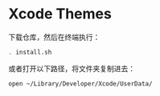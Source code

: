 # Xcode Themes


下载仓库，然后在终端执行：

```bash
. install.sh
```



或者打开以下路径，将文件夹复制进去：

```bash
open ~/Library/Developer/Xcode/UserData/
```

